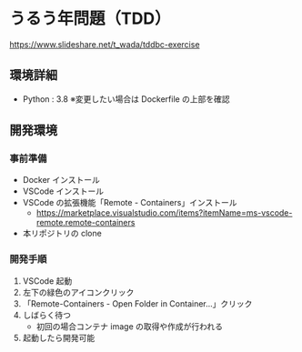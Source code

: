 # うるう年問題（TDD）

https://www.slideshare.net/t_wada/tddbc-exercise

## 環境詳細

- Python : 3.8
  ※変更したい場合は Dockerfile の上部を確認

## 開発環境

### 事前準備

- Docker インストール
- VSCode インストール
- VSCode の拡張機能「Remote - Containers」インストール
  - https://marketplace.visualstudio.com/items?itemName=ms-vscode-remote.remote-containers
- 本リポジトリの clone

### 開発手順

1. VSCode 起動
2. 左下の緑色のアイコンクリック
3. 「Remote-Containers - Open Folder in Container...」クリック
4. しばらく待つ
   - 初回の場合コンテナ image の取得や作成が行われる
5. 起動したら開発可能
